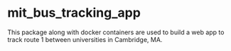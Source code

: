 # mit_bus_tracking_app
This package along with docker containers are used to build a web app to track route 1 between universities in Cambridge, MA.
